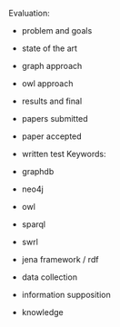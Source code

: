 Evaluation:
- problem and goals
- state of the art
- graph approach
- owl approach
- results and final
- papers submitted
- paper accepted
- written test
Keywords:
- graphdb
- neo4j
- owl
- sparql
- swrl
- jena framework / rdf


- data collection
- information supposition
- knowledge